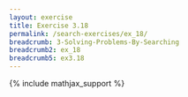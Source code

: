 ```yaml
---
layout: exercise
title: Exercise 3.18
permalink: /search-exercises/ex_18/
breadcrumb: 3-Solving-Problems-By-Searching
breadcrumb2: ex_18
breadcrumb5: ex3.18
---
```


{% include mathjax_support %}

